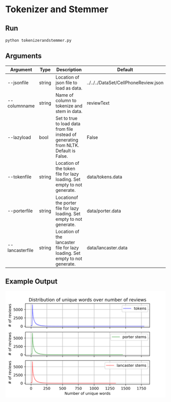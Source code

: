 # Tokenizer and Stemmer

## Run

```shell
python tokenizerandstemmer.py 
```

## Arguments

| Argument        | Type   | Description                                                  | Default                               |
| --------------- | ------ | ------------------------------------------------------------ | ------------------------------------- |
| --jsonfile      | string | Location of json file to load as data.                       | ../../../DataSet/CellPhoneReview.json |
| --columnname    | string | Name of column to tokenize and stem in data.                 | reviewText                            |
| --lazyload      | bool   | Set to true to load data from file instead of generating from NLTK. Default is False. | False                                 |
| --tokenfile     | string | Location of the token file for lazy loading. Set empty to not generate. | data/tokens.data                      |
| --porterfile    | string | Locationof the porter file for lazy loading. Set empty to not generate. | data/porter.data                      |
| --lancasterfile | string | Location of the lancaster file for lazy loading. Set empty to not generate. | data/lancaster.data                   |

## Example Output

![distribution](./unique%20words%20vs%20review%20count.png)
